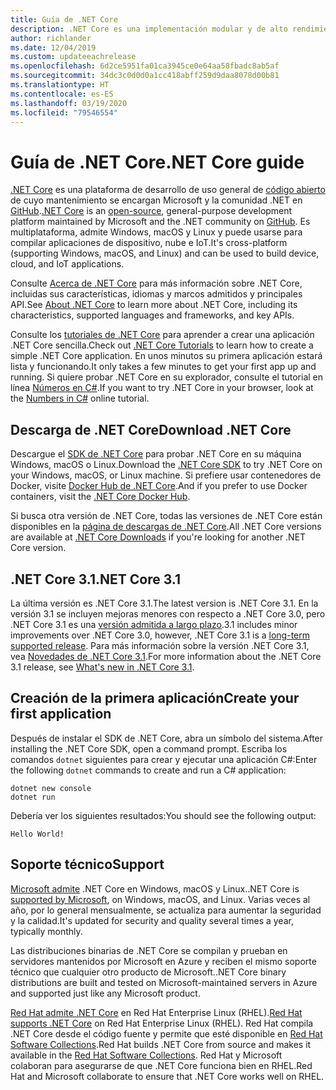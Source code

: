 ```yaml
---
title: Guía de .NET Core
description: .NET Core es una implementación modular y de alto rendimiento de .NET para crear aplicaciones Windows, Linux y macOS. Obtenga información sobre .NET Core para comenzar.
author: richlander
ms.date: 12/04/2019
ms.custom: updateeachrelease
ms.openlocfilehash: 6d2ce5951fa01ca3945ce0e64aa58fbadc8ab5af
ms.sourcegitcommit: 34dc3c0d0d0a1cc418abff259d9daa8078d00b81
ms.translationtype: HT
ms.contentlocale: es-ES
ms.lasthandoff: 03/19/2020
ms.locfileid: "79546554"
---
```

# <a name="net-core-guide"></a><span data-ttu-id="3ecfa-104">Guía de .NET Core</span><span class="sxs-lookup"><span data-stu-id="3ecfa-104">.NET Core guide</span></span>

<span data-ttu-id="3ecfa-105">[.NET Core](about.md) es una plataforma de desarrollo de uso general de [código abierto](https://github.com/dotnet/runtime/blob/master/LICENSE.TXT) de cuyo mantenimiento se encargan Microsoft y la comunidad .NET en [GitHub](https://github.com/dotnet/core).</span><span class="sxs-lookup"><span data-stu-id="3ecfa-105">[.NET Core](about.md) is an [open-source](https://github.com/dotnet/runtime/blob/master/LICENSE.TXT), general-purpose development platform maintained by Microsoft and the .NET community on [GitHub](https://github.com/dotnet/core).</span></span> <span data-ttu-id="3ecfa-106">Es multiplataforma, admite Windows, macOS y Linux y puede usarse para compilar aplicaciones de dispositivo, nube e IoT.</span><span class="sxs-lookup"><span data-stu-id="3ecfa-106">It's cross-platform (supporting Windows, macOS, and Linux) and can be used to build device, cloud, and IoT applications.</span></span>

<span data-ttu-id="3ecfa-107">Consulte [Acerca de .NET Core](about.md) para más información sobre .NET Core, incluidas sus características, idiomas y marcos admitidos y principales API.</span><span class="sxs-lookup"><span data-stu-id="3ecfa-107">See [About .NET Core](about.md) to learn more about .NET Core, including its characteristics, supported languages and frameworks, and key APIs.</span></span>

<span data-ttu-id="3ecfa-108">Consulte los [tutoriales de .NET Core](tutorials/index.md) para aprender a crear una aplicación .NET Core sencilla.</span><span class="sxs-lookup"><span data-stu-id="3ecfa-108">Check out [.NET Core Tutorials](tutorials/index.md) to learn how to create a simple .NET Core application.</span></span> <span data-ttu-id="3ecfa-109">En unos minutos su primera aplicación estará lista y funcionando.</span><span class="sxs-lookup"><span data-stu-id="3ecfa-109">It only takes a few minutes to get your first app up and running.</span></span> <span data-ttu-id="3ecfa-110">Si quiere probar .NET Core en su explorador, consulte el tutorial en línea [Números en C#](../csharp/tutorials/intro-to-csharp/numbers-in-csharp.yml).</span><span class="sxs-lookup"><span data-stu-id="3ecfa-110">If you want to try .NET Core in your browser, look at the [Numbers in C#](../csharp/tutorials/intro-to-csharp/numbers-in-csharp.yml) online tutorial.</span></span>

## <a name="download-net-core"></a><span data-ttu-id="3ecfa-111">Descarga de .NET Core</span><span class="sxs-lookup"><span data-stu-id="3ecfa-111">Download .NET Core</span></span>

<span data-ttu-id="3ecfa-112">Descargue el [SDK de .NET Core](https://dotnet.microsoft.com/download) para probar .NET Core en su máquina Windows, macOS o Linux.</span><span class="sxs-lookup"><span data-stu-id="3ecfa-112">Download the [.NET Core SDK](https://dotnet.microsoft.com/download) to try .NET Core on your Windows, macOS, or Linux machine.</span></span> <span data-ttu-id="3ecfa-113">Si prefiere usar contenedores de Docker, visite [Docker Hub de .NET Core](https://hub.docker.com/_/microsoft-dotnet-core/).</span><span class="sxs-lookup"><span data-stu-id="3ecfa-113">And if you prefer to use Docker containers, visit the [.NET Core Docker Hub](https://hub.docker.com/_/microsoft-dotnet-core/).</span></span>

<span data-ttu-id="3ecfa-114">Si busca otra versión de .NET Core, todas las versiones de .NET Core están disponibles en la [página de descargas de .NET Core](https://dotnet.microsoft.com/download/dotnet-core).</span><span class="sxs-lookup"><span data-stu-id="3ecfa-114">All .NET Core versions are available at [.NET Core Downloads](https://dotnet.microsoft.com/download/dotnet-core) if you're looking for another .NET Core version.</span></span>

## <a name="net-core-31"></a><span data-ttu-id="3ecfa-115">.NET Core 3.1</span><span class="sxs-lookup"><span data-stu-id="3ecfa-115">.NET Core 3.1</span></span>

<span data-ttu-id="3ecfa-116">La última versión es .NET Core 3.1.</span><span class="sxs-lookup"><span data-stu-id="3ecfa-116">The latest version is .NET Core 3.1.</span></span> <span data-ttu-id="3ecfa-117">En la versión 3.1 se incluyen mejoras menores con respecto a .NET Core 3.0, pero .NET Core 3.1 es una [versión admitida a largo plazo](https://dotnet.microsoft.com/platform/support/policy/dotnet-core).</span><span class="sxs-lookup"><span data-stu-id="3ecfa-117">3.1 includes minor improvements over .NET Core 3.0, however, .NET Core 3.1 is a [long-term supported release](https://dotnet.microsoft.com/platform/support/policy/dotnet-core).</span></span> <span data-ttu-id="3ecfa-118">Para más información sobre la versión .NET Core 3.1, vea [Novedades de .NET Core 3.1](./whats-new/dotnet-core-3-1.md).</span><span class="sxs-lookup"><span data-stu-id="3ecfa-118">For more information about the .NET Core 3.1 release, see [What's new in .NET Core 3.1](./whats-new/dotnet-core-3-1.md).</span></span>

## <a name="create-your-first-application"></a><span data-ttu-id="3ecfa-119">Creación de la primera aplicación</span><span class="sxs-lookup"><span data-stu-id="3ecfa-119">Create your first application</span></span>

<span data-ttu-id="3ecfa-120">Después de instalar el SDK de .NET Core, abra un símbolo del sistema.</span><span class="sxs-lookup"><span data-stu-id="3ecfa-120">After installing the .NET Core SDK, open a command prompt.</span></span> <span data-ttu-id="3ecfa-121">Escriba los comandos `dotnet` siguientes para crear y ejecutar una aplicación C#:</span><span class="sxs-lookup"><span data-stu-id="3ecfa-121">Enter the following `dotnet` commands to create and run a C# application:</span></span>

```dotnetcli
dotnet new console
dotnet run
```

<span data-ttu-id="3ecfa-122">Debería ver los siguientes resultados:</span><span class="sxs-lookup"><span data-stu-id="3ecfa-122">You should see the following output:</span></span>

```output
Hello World!
```

## <a name="support"></a><span data-ttu-id="3ecfa-123">Soporte técnico</span><span class="sxs-lookup"><span data-stu-id="3ecfa-123">Support</span></span>

<span data-ttu-id="3ecfa-124">[Microsoft admite](https://dotnet.microsoft.com/platform/support/policy) .NET Core en Windows, macOS y Linux.</span><span class="sxs-lookup"><span data-stu-id="3ecfa-124">.NET Core is [supported by Microsoft](https://dotnet.microsoft.com/platform/support/policy), on Windows, macOS, and Linux.</span></span> <span data-ttu-id="3ecfa-125">Varias veces al año, por lo general mensualmente, se actualiza para aumentar la seguridad y la calidad.</span><span class="sxs-lookup"><span data-stu-id="3ecfa-125">It's updated for security and quality several times a year, typically monthly.</span></span>

<span data-ttu-id="3ecfa-126">Las distribuciones binarias de .NET Core se compilan y prueban en servidores mantenidos por Microsoft en Azure y reciben el mismo soporte técnico que cualquier otro producto de Microsoft.</span><span class="sxs-lookup"><span data-stu-id="3ecfa-126">.NET Core binary distributions are built and tested on Microsoft-maintained servers in Azure and supported just like any Microsoft product.</span></span>

<span data-ttu-id="3ecfa-127">[Red Hat admite .NET Core](http://redhatloves.net/) en Red Hat Enterprise Linux (RHEL).</span><span class="sxs-lookup"><span data-stu-id="3ecfa-127">[Red Hat supports .NET Core](http://redhatloves.net/) on Red Hat Enterprise Linux (RHEL).</span></span> <span data-ttu-id="3ecfa-128">Red Hat compila .NET Core desde el código fuente y permite que esté disponible en [Red Hat Software Collections](https://developers.redhat.com/products/softwarecollections/overview/).</span><span class="sxs-lookup"><span data-stu-id="3ecfa-128">Red Hat builds .NET Core from source and makes it available in the [Red Hat Software Collections](https://developers.redhat.com/products/softwarecollections/overview/).</span></span> <span data-ttu-id="3ecfa-129">Red Hat y Microsoft colaboran para asegurarse de que .NET Core funciona bien en RHEL.</span><span class="sxs-lookup"><span data-stu-id="3ecfa-129">Red Hat and Microsoft collaborate to ensure that .NET Core works well on RHEL.</span></span>
